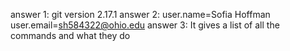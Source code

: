 answer 1: git version 2.17.1
answer 2: user.name=Sofia Hoffman   user.email=sh584322@ohio.edu
answer 3: It gives a list of all the commands and what they do
